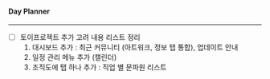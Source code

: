 
#### Day Planner
---
- [ ] 토이프로젝트 추가 고려 내용 리스트 정리
	1. 대시보드 추가 : 최근 커뮤니티 (아트워크, 정보 탭 통합), 업데이트 안내
	2. 일정 관리 메뉴 추가 (캘린더)
	3. 조직도에 탭 하나 추가 : 직업 별 문파원 리스트